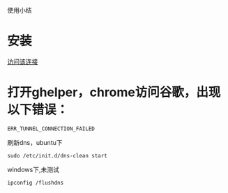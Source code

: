 使用小结

# 安装
[访问该连接](http://googlehelper.net/)

# 打开ghelper，chrome访问谷歌，出现以下错误：
```
ERR_TUNNEL_CONNECTION_FAILED
```

刷新dns，ubuntu下
```
sudo /etc/init.d/dns-clean start
```
windows下,未测试
```
ipconfig /flushdns
```